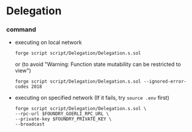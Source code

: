 # Delegation
### command
- executing on local network
    ```
    forge script script/Delegation/Delegation.s.sol
    ```
    or (to avoid "Warning: Function state mutability can be restricted to view")
    ```
    forge script script/Delegation/Delegation.s.sol --ignored-error-codes 2018
    ```
- executing on specified network (If it fails, try `source .env` first)
    ```
    forge script script/Delegation/Delegation.s.sol \
    --rpc-url $FOUNDRY_GOERLI_RPC_URL \
    --private-key $FOUNDRY_PRIVATE_KEY \
    --broadcast
    ```